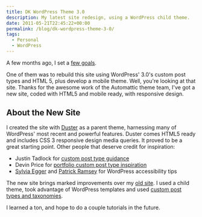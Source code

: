 ```yaml
---
title: DK WordPress Theme 3.0
description: My latest site redesign, using a WordPress child theme.
date: 2011-05-21T22:45:22+00:00
permalink: /blog/dk-wordpress-theme-3-0/
tags:
  - Personal
  - WordPress
---
```


A few months ago, I set a [few goals](/blog/new-year-new-goals-2011/).

One of them was to rebuild this site using WordPress' 3.0's custom post types and HTML 5, plus develop a mobile theme. Well, you're looking at that site. Thanks for the awesome work of the Automattic theme team, I've got a new site, coded with HTML5 and mobile ready, with responsive design.

## About the New Site

I created the site with [Duster](http://wordpress.org/extend/themes/duster) as a parent theme, harnessing many of WordPress' most recent and powerful features. Duster comes HTML5 ready and includes CSS 3 responsive design media queries. It proved to be a great starting point. Other people that deserve credit for inspiration:

- Justin Tadlock for [custom post type guidance](http://justintadlock.com/archives/2010/04/29/custom-post-types-in-wordpress)
- Devin Price for [portfolio custom post type inspiration](http://wptheming.com/2010/07/portfolio-theme/)
- [Sylvia Egger](http://sprungmarker.de/2010/wordpress-child-theme-for-twenty-ten-accessible-1-0/) and [Patrick Ramsey](http://slash25.com/2011/05/accessu-2011-accessibility-and-wordpress/) for WordPress accessibility tips

The new site brings marked improvements over my [old site](/blog/welcome-to-a-brand-new-site/). I used a child theme, took advantage of WordPress templates and used [custom post types and taxonomies](/projects/).

I learned a ton, and hope to do a couple tutorials in the future.
